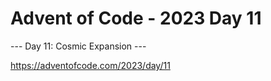 # Advent of Code - 2023 Day 11

--- Day 11: Cosmic Expansion ---

https://adventofcode.com/2023/day/11
